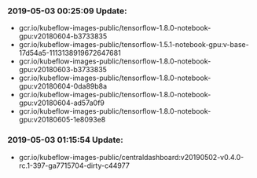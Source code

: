 ### 2019-05-03 00:25:09 Update:

- gcr.io/kubeflow-images-public/tensorflow-1.8.0-notebook-gpu:v20180604-b3733835
- gcr.io/kubeflow-images-public/tensorflow-1.5.1-notebook-gpu:v-base-17d54a5-1113138919672647681
- gcr.io/kubeflow-images-public/tensorflow-1.8.0-notebook-gpu:v20180603-b3733835
- gcr.io/kubeflow-images-public/tensorflow-1.8.0-notebook-gpu:v20180604-0da89b8a
- gcr.io/kubeflow-images-public/tensorflow-1.8.0-notebook-gpu:v20180604-ad57a0f9
- gcr.io/kubeflow-images-public/tensorflow-1.8.0-notebook-gpu:v20180605-1e8093e8
### 2019-05-03 01:15:54 Update:

- gcr.io/kubeflow-images-public/centraldashboard:v20190502-v0.4.0-rc.1-397-ga7715704-dirty-c44977
